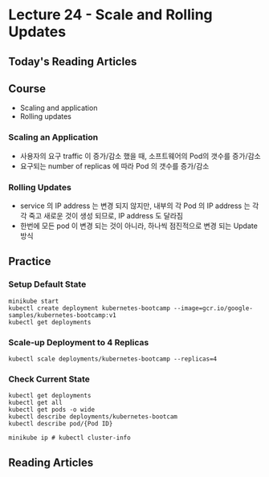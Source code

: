 # Lecture 24 - Scale and Rolling Updates

## Today's Reading Articles

## Course
- Scaling and application
- Rolling updates

### Scaling an Application
- 사용자의 요구 traffic 이 증가/감소 했을 때, 소프트웨어의 Pod의 갯수를 증가/감소
- 요구되는 number of replicas 에 따라 Pod 의 갯수를 증가/감소

### Rolling Updates
- service 의 IP address 는 변경 되지 않지만, 
내부의 각 Pod 의 IP address 는 각각 죽고 새로운 것이 생성 되므로, IP address 도 달라짐
- 한번에 모든 pod 이 변경 되는 것이 아니라, 하나씩 점진적으로 변경 되는 Update 방식

## Practice
### Setup Default State
``` 
minikube start
kubectl create deployment kubernetes-bootcamp --image=gcr.io/google-samples/kubernetes-bootcamp:v1
kubectl get deployments
```

### Scale-up Deployment to 4 Replicas
``` 
kubectl scale deployments/kubernetes-bootcamp --replicas=4
```

### Check Current State
```
kubectl get deployments
kubectl get all  
kubectl get pods -o wide
kubectl describe deployments/kubernetes-bootcam
kubectl describe pod/{Pod ID}

minikube ip # kubectl cluster-info
```

## Reading Articles

